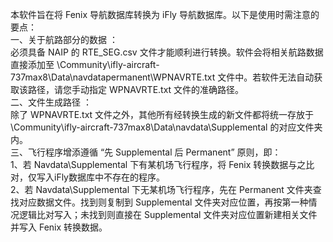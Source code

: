 本软件旨在将 Fenix 导航数据库转换为 iFly 导航数据库。以下是使用时需注意的要点：  
一、关于航路部分的数据 ：  
    必须具备 NAIP 的 RTE_SEG.csv 文件才能顺利进行转换。软件会将相关航路数据直接添加至 \Community\ifly-aircraft-737max8\Data\navdatapermanent\WPNAVRTE.txt 文件中。若软件无法自动获取该路径，请您手动指定 WPNAVRTE.txt 文件的准确路径。  
二、文件生成路径 ：  
    除了 WPNAVRTE.txt 文件之外，其他所有经转换生成的新文件都将统一存放于 \Community\ifly-aircraft-737max8\Data\navdata\Supplemental 的对应文件夹内。  
三、飞行程序增添遵循 “先 Supplemental 后 Permanent” 原则，即：  
    1、若 Navdata\Supplemental 下有某机场飞行程序，将 Fenix 转换数据与之比对，仅写入iFly数据库中不存在的程序。  
    2、若 Navdata\Supplemental 下无某机场飞行程序，先在 Permanent 文件夹查找对应数据文件。找到则复制到 Supplemental 文件夹对应位置，再按第一种情况逻辑比对写入；未找到则直接在 Supplemental 文件夹对应位置新建相关文件并写入 Fenix 转换数据。  
